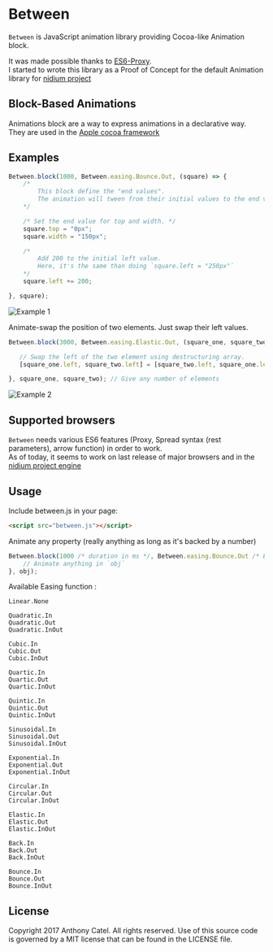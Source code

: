 # Between

`Between` is JavaScript animation library providing Cocoa-like Animation block.  

It was made possible thanks to [ES6-Proxy](https://developer.mozilla.org/en-US/docs/Web/JavaScript/Reference/Global_Objects/Proxy).  
I started to wrote this library as a Proof of Concept for the default Animation library for [nidium project](https://github.com/nidium/Nidium)

## Block-Based Animations

Animations block are a way to express animations in a declarative way. They are used in the [Apple cocoa framework](https://developer.apple.com/library/content/documentation/WindowsViews/Conceptual/ViewPG_iPhoneOS/AnimatingViews/AnimatingViews.html) 


## Examples 

```javascript
Between.block(1000, Between.easing.Bounce.Out, (square) => {
    /*
        This block define the "end values".
        The animation will tween from their initial values to the end values described here
    */

    /* Set the end value for top and width. */
    square.top = "0px";
    square.width = "150px";

    /*
        Add 200 to the initial left value.
        Here, it's the same than doing `square.left = "250px"`
    */
    square.left += 200;

}, square);
 ```
 
 ![Example 1](https://github.com/paraboul/between/blob/master/gifs/example1.gif?raw=true)
 
 Animate-swap the position of two elements. Just swap their left values.
 ```javascript
 Between.block(3000, Between.easing.Elastic.Out, (square_one, square_two) => {

    // Swap the left of the two element using destructuring array.
    [square_one.left, square_two.left] = [square_two.left, square_one.left]

}, square_one, square_two); // Give any number of elements
```

 ![Example 2](https://github.com/paraboul/between/blob/master/gifs/swap.gif?raw=true)

## Supported browsers

`Between` needs various ES6 features (Proxy, Spread syntax (rest parameters), arrow function) in order to work.  
As of today, it seems to work on last release of major browsers and in the [nidium project engine](https://www.github.com/nidium/Nidium) 

## Usage

Include between.js in your page:

```html
<script src="between.js"></script>
```

Animate any property (really anything as long as it's backed by a number)

```javascript
Between.block(1000 /* duration in ms */, Between.easing.Bounce.Out /* Easing function */, (obj) => {
    // Animate anything in `obj`
}, obj);
```

Available Easing function :

```
Linear.None

Quadratic.In
Quadratic.Out
Quadratic.InOut

Cubic.In
Cubic.Out
Cubic.InOut

Quartic.In
Quartic.Out
Quartic.InOut

Quintic.In
Quintic.Out
Quintic.InOut

Sinusoidal.In
Sinusoidal.Out
Sinusoidal.InOut

Exponential.In
Exponential.Out
Exponential.InOut

Circular.In
Circular.Out
Circular.InOut

Elastic.In
Elastic.Out
Elastic.InOut

Back.In
Back.Out
Back.InOut

Bounce.In
Bounce.Out
Bounce.InOut
```

## License

Copyright 2017 Anthony Catel. All rights reserved. Use of this source code is governed by a MIT license that can be found in the LICENSE file.